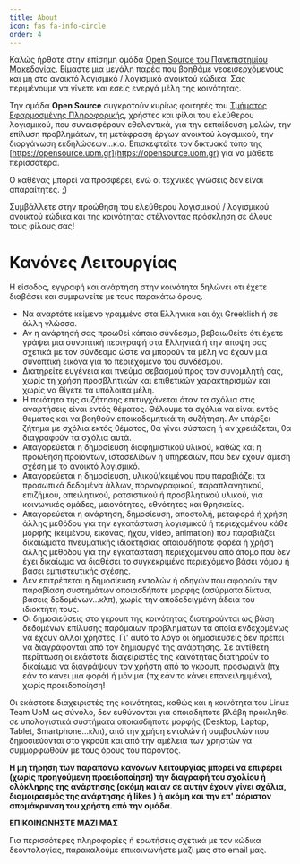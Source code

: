 ```yaml
---
title: About
icon: fas fa-info-circle
order: 4
---
```



Καλώς ήρθατε στην επίσημη ομάδα [Open Source του Πανεπιστημίου Μακεδονίας](https://opensource.uom.gr). Είμαστε μια μεγάλη παρέα που βοηθάμε νεοεισερχόμενους και μη στο ανοικτό λογισμικό / λογισμικό ανοικτού κώδικα. Σας περιμένουμε να γίνετε και εσείς ενεργά μέλη της κοινότητας.

Την ομάδα **Open Source** συγκροτούν κυρίως φοιτητές του [Τμήματος Εφαρμοσμένης Πληροφορικής](https://uom.gr/dai), χρήστες και φίλοι του ελεύθερου λογισμικού, που συνεισφέρουν εθελοντικά, για την εκπαίδευση μελών, την επίλυση προβλημάτων, τη μετάφραση έργων ανοικτού λογσμικού, την διοργάνωση εκδηλώσεων...κ.α. Επισκεφτείτε τον δικτυακό τόπο της [https://opensource.uom.gr](https://opensource.uom.gr) για να μάθετε περισσότερα.

Ο καθένας μπορεί να προσφέρει, ενώ οι τεχνικές γνώσεις δεν είναι απαραίτητες. ;)

Συμβάλλετε στην προώθηση του ελεύθερου λογισμικού / λογισμικού ανοικτού κώδικα και της κοινότητας στέλνοντας πρόσκληση σε όλους τους φίλους σας!

# Κανόνες Λειτουργίας

Η είσοδος, εγγραφή και ανάρτηση στην κοινότητα δηλώνει οτι έχετε διαβάσει και συμφωνείτε με τους παρακάτω όρους.

* Να αναρτάτε κείμενο γραμμένο στα Ελληνικά και όχι Greeklish ή σε άλλη γλώσσα.  
* Αν η ανάρτησή σας προωθεί κάποιο σύνδεσμο, βεβαιωθείτε ότι έχετε γράψει μια συνοπτική περιγραφή στα Ελληνικά ή την άποψη σας σχετικά με τον σύνδεσμο ώστε να μπορούν τα μέλη να έχουν μια συνοπτική εικόνα για το περιεχόμενο του συνδέσμου.  
* Διατηρείτε ευγένεια και πνεύμα σεβασμού προς τον συνομιλητή σας, χωρίς τη χρήση προσβλητικών και επιθετικών χαρακτηρισμών και χωρίς να θίγετε τα υπόλοιπα μέλη.  
* Η ποιότητα της συζήτησης επιτυγχάνεται όταν τα σχόλια στις αναρτήσεις είναι εντός θέματος. Θέλουμε τα σχόλια να είναι εντός θέματος και να βοηθούν εποικοδομητικά τη συζήτηση. Αν υπάρξει ζήτημα με σχόλια εκτός θέματος, θα γίνει σύσταση ή αν χρειάζεται, θα διαγραφούν τα σχόλια αυτά.  
* Απαγορεύεται η δημοσίευση διαφημιστικού υλικού, καθώς και η προώθηση προϊόντων, ιστοσελίδων ή υπηρεσιών, που δεν έχουν άμεση σχέση με το ανοικτό λογισμικό.  
* Απαγορεύεται η δημοσίευση, υλικού/κειμένου που παραβιάζει τα προσωπικά δεδομένα άλλων, πορνογραφικού, παραπλανητικού, επιζήμιου, απειλητικού, ρατσιστικού ή προσβλητικού υλικού, για κοινωνικές ομάδες, μειονότητες, εθνότητες και θρησκείες.  
* Απαγορεύεται η ανάρτηση, δημοσίευση, αποστολή, μεταφορά ή χρήση άλλης μεθόδου για την εγκατάσταση λογισμικού ή περιεχομένου κάθε μορφής (κειμένου, εικόνας, ήχου, video, animation) που παραβιάζει δικαιώματα πνευματικής ιδιοκτησίας οποιουδήποτε φορέα ή χρήση άλλης μεθόδου για την εγκατάσταση περιεχομένου από άτομο που δεν έχει δικαίωμα να διαθέσει το συγκεκριμένο περιεχόμενο βάσει νόμου ή βάσει εμπιστευτικής σχέσης.  
* Δεν επιτρέπεται η δημοσίευση εντολών ή οδηγών που αφορούν την παραβίαση συστημάτων οποιασδήποτε μορφής (ασύρματα δίκτυα, βάσεις δεδομένων...κλπ), χωρίς την αποδεδειγμένη άδεια του ιδιοκτήτη τους.  
* Οι δημοσιεύσεις στο γκρουπ της κοινότητας διατηρούνται ως βάση δεδομένων επίλυσης παρόμοιων προβλημάτων τα οποία ενδεχομένως να έχουν άλλοι χρήστες. Γι' αυτό το λόγο οι δημοσιεύσεις δεν πρέπει να διαγράφονται από τον δημιουργό της ανάρτησης. Σε αντίθετη περίπτωση οι εκάστοτε διαχειριστές της κοινότητας διατηρούν το δικαίωμα να διαγράψουν τον χρήστη από το γκρουπ, προσωρινά (πχ εάν το κάνει μια φορά) ή μόνιμα (πχ εάν το κάνει επανειλημμένα), χωρίς προειδοποίηση!

Οι εκάστοτε διαχειριστές της κοινότητας, καθώς και η κοινότητα του Linux Team UoM ως σύνολο, δεν ευθύνονται για οποιαδήποτε βλάβη προκληθεί σε υπολογιστικά συστήματα οποιασδήποτε μορφής (Desktop, Laptop, Tablet, Smartphone...κλπ), από την χρήση εντολών ή συμβουλών που δημοσιεύονται στο γκρούπ και από την αμέλεια των χρηστών να συμμορφωθούν με τους όρους του παρόντος.

**Η μη τήρηση των παραπάνω κανόνων λειτουργίας μπορεί να επιφέρει (χωρίς προηγούμενη προειδοποίηση) την διαγραφή του σχολίου ή ολόκληρης της ανάρτησης (ακόμη και αν σε αυτήν έχουν γίνει σχόλια, διαμοιρασμός της ανάρτησης ή likes ) ή ακόμη και την επ' αόριστον απομάκρυνση του χρήστη από την ομάδα.**

**ΕΠΙΚΟΙΝΩΝΗΣΤΕ ΜΑΖΙ ΜΑΣ**

Για περισσότερες πληροφορίες ή ερωτήσεις σχετικά με τον κώδικα δεοντολογίας, παρακαλούμε επικοινωνήστε μαζί μας στο email μας.
